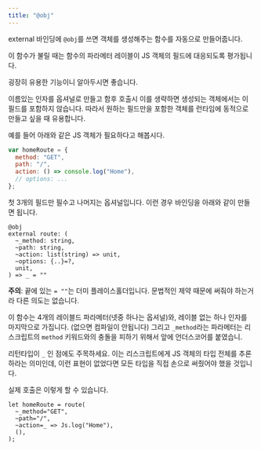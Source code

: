 ```yaml
---
title: "@obj"
---
```


external 바인딩에 `@obj`를 쓰면 객체를 생성해주는 함수를 자동으로 만들어줍니다.

이 함수가 불릴 때는 함수의 파라메터 레이블이 JS 객체의 필드에 대응되도록 평가됩니다.

굉장히 유용한 기능이니 알아두시면 좋습니다.

이름있는 인자를 옵셔널로 만들고 함후 호출시 이를 생략하면 생성되는 객체에서는 이 필드를 포함하지 않습니다.
따라서 원하는 필드만을 포함한 객체를 런타임에 동적으로 만들고 싶을 때 유용합니다.

예를 들어 아래와 같은 JS 객체가 필요하다고 해봅시다.

```jsx
var homeRoute = {
  method: "GET",
  path: "/",
  action: () => console.log("Home"),
  // options: ...
};
```

첫 3개의 필드만 필수고 나머지는 옵셔널입니다. 이런 경우 바인딩을 아래와 같이 만들면 됩니다.

```reason
@obj
external route: (
  ~_method: string,
  ~path: string,
  ~action: list(string) => unit,
  ~options: {..}=?,
  unit,
) => _ = ""
```

**주의**: 끝에 있는 `= ""`는 더미 플레이스홀더입니다. 문법적인 제약 때문에 써줘야 하는거라 다른 의도는 없습니다.

이 함수는 4개의 레이블드 파라메터(넷중 하나는 옵셔널)와, 레이블 없는 하나 인자를 마지막으로 가집니다. (없으면 컴파일이 안됩니다)
그리고 `_method`라는 파라메터는 리스크립트의 `method` 키워드와의 충돌을 피하기 위해서 앞에 언더스코어를 붙였습니.

리턴타입이 `_` 인 점에도 주목하세요.
이는 리스크립트에게 JS 객체의 타입 전체를 추론하라는 의미인데, 이런 표현이 없었다면 모든 타입을 직접 손으로 써줬어야 했을 것입니다.

실제 호출은 이렇게 할 수 있습니다.

```reason
let homeRoute = route(
  ~_method="GET",
  ~path="/",
  ~action=_ => Js.log("Home"),
  (),
);
```

